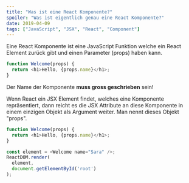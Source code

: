 ```yaml
---
title: "Was ist eine React Komponente?"
spoiler: "Was ist eigentlich genau eine React Komponente?"
date: 2019-04-09
tags: ["JavaScript", "JSX", "React", "Component"]
---
```


Eine React Komponente ist eine JavaScript Funktion welche ein React Element zurück gibt und einen Parameter (props) haben kann. 

```javascript
function Welcome(props) {
  return <h1>Hello, {props.name}</h1>;
}
```

Der Name der Komponente **muss gross geschrieben** sein!

Wenn React ein JSX Element findet, welches eine Komponente repräsentiert, dann reicht es die JSX Attribute an diese Komponente in einem einzigen Objekt als Argument weiter. Man nennt dieses Objekt "props".

```javascript
function Welcome(props) {
  return <h1>Hello, {props.name}</h1>;
}

const element = <Welcome name="Sara" />;
ReactDOM.render(
  element,
  document.getElementById('root')
);
```